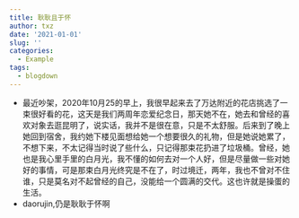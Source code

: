```yaml
---
title: 耿耿且于怀
author: txz
date: '2021-01-01'
slug: ''
categories:
  - Example
tags:
  - blogdown
---
```

+ 最近吵架，2020年10月25的早上，我很早起来去了万达附近的花店挑选了一束很好看的花，这天是我们两周年恋爱纪念日，那天她不在，她去和曾经的喜欢对象去逛昆明了，说实话，我并不是很在意，只是不太舒服。后来到了晚上她回到宿舍，我约她下楼见面想给她一个想要很久的礼物，但是她说她累了，不想下来，不太记得当时说了些什么，只记得那束花扔进了垃圾桶。曾经，她也是我心里手里的白月光，我不懂的如何去对一个人好，但是尽量做一些对她好的事情，可是那束白月光终究是不在了，时过境迁，两年，我也不曾对不住谁，只是莫名对不起曾经的自己，没能给一个圆满的交代。这也许就是操蛋的生活。
+ daorujin,仍是耿耿于怀啊